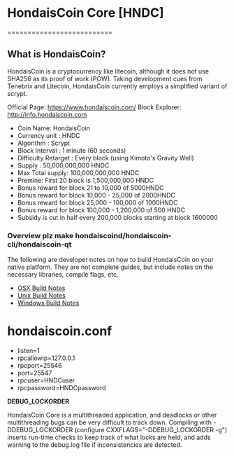 # HondaisCoin Core [HNDC]
==========================
## What is HondaisCoin? 
HondaisCoin is a cryptocurrency like litecoin, although it does not use SHA256 as its proof of work (POW). Taking development cues from Tenebrix and Litecoin, HondaisCoin currently employs a simplified variant of scrypt.

 Official Page: https://www.hondaiscoin.com/
 Block Explorer: http://info.hondaiscoin.com
 
 - Coin Name: HondaisCoin
 - Currency unit : HNDC
 - Algorithm : Scrypt
 - Block Interval : 1 minute (60 seconds)
 - Difficulty Retarget : Every block (using Kimoto's Gravity Well)
 - Supply : 50,000,000,000 HNDC
 - Max Total supply: 100,000,000,000 HNDC
 - Premine: First 20 block is 1,500,000,000 HNDC 
 - Bonus reward for block 21 to 10,000 of 5000HNDC
 - Bonus reward for block 10,000 - 25,000 of 2000HNDC
 - Bonus reward for block 25,000 - 100,000 of 1000HNDC
 - Bonus reward for block 100,000 - 1,200,000 of 500 HNDC
 - Subsidy is cut in half every 200,000 blocks starting at block 1600000
  
### Overview plz make hondaiscoind/hondaiscoin-cli/hondaiscoin-qt

  The following are developer notes on how to build HondaisCoin on your native platform. They are not complete guides, but include notes on the necessary libraries, compile flags, etc.

  - [OSX Build Notes](doc/build-osx.md)
  - [Unix Build Notes](doc/build-unix.md)
  - [Windows Build Notes](doc/build-msw.md)

 
# hondaiscoin.conf

  - listen=1
  - rpcallowip=127.0.0.1
  - rpcport=25546
  - port=25547
  - rpcuser=HNDCuser
  - rpcpassword=HNDCpassword


**DEBUG_LOCKORDER**

HondaisCoin Core is a multithreaded application, and deadlocks or other multithreading bugs
can be very difficult to track down. Compiling with -DDEBUG_LOCKORDER (configure
CXXFLAGS="-DDEBUG_LOCKORDER -g") inserts run-time checks to keep track of what locks
are held, and adds warning to the debug.log file if inconsistencies are detected.
